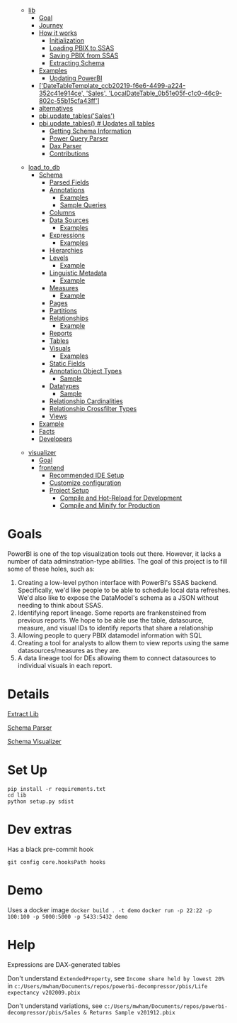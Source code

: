 <ul>
 <ul>
  <li>
   <a href="lib/README.md">
    lib
   </a>
   <ul>
    <li>
     <a href="lib/README.md#goal">
      Goal
     </a>
    </li>
    <li>
     <a href="lib/README.md#journey">
      Journey
     </a>
    </li>
    <li>
     <a href="lib/README.md#how-it-works">
      How it works
     </a>
     <ul>
      <li>
       <a href="lib/README.md#initialization">
        Initialization
       </a>
      </li>
      <li>
       <a href="lib/README.md#loading-pbix-to-ssas">
        Loading PBIX to SSAS
       </a>
      </li>
      <li>
       <a href="lib/README.md#saving-pbix-from-ssas">
        Saving PBIX from SSAS
       </a>
      </li>
      <li>
       <a href="lib/README.md#extracting-schema">
        Extracting Schema
       </a>
      </li>
     </ul>
    </li>
    <li>
     <a href="lib/README.md#examples">
      Examples
     </a>
     <ul>
      <li>
       <a href="lib/README.md#updating-powerbi">
        Updating PowerBI
       </a>
      </li>
     </ul>
    </li>
    <li>
     <a href="lib/README.md#datetabletemplate_ccb20219-f6e6-4499-a224-352c41e914ce-sales-localdatetable_0b51e05f-c1c0-46c9-802c-55b15cfa43ff">
      ['DateTableTemplate_ccb20219-f6e6-4499-a224-352c41e914ce', 'Sales', 'LocalDateTable_0b51e05f-c1c0-46c9-802c-55b15cfa43ff']
     </a>
    </li>
    <li>
     <a href="lib/README.md#alternatives">
      alternatives
     </a>
    </li>
    <li>
     <a href="lib/README.md#pbiupdate_tablessales">
      pbi.update_tables('Sales')
     </a>
    </li>
    <li>
     <a href="lib/README.md#pbiupdate_tables-updates-all-tables">
      pbi.update_tables()  # Updates all tables
     </a>
     <ul>
      <li>
       <a href="lib/README.md#getting-schema-information">
        Getting Schema Information
       </a>
      </li>
      <li>
       <a href="lib/README.md#power-query-parser">
        Power Query Parser
       </a>
      </li>
      <li>
       <a href="lib/README.md#dax-parser">
        Dax Parser
       </a>
      </li>
      <li>
       <a href="lib/README.md#contributions">
        Contributions
       </a>
      </li>
     </ul>
    </li>
   </ul>
  </li>
 </ul>
 <ul>
  <li>
   <a href="load_to_db/README.md">
    load_to_db
   </a>
   <ul>
    <li>
     <a href="load_to_db/README.md#schema">
      Schema
     </a>
     <ul>
      <li>
       <a href="load_to_db/README.md#parsed-fields">
        Parsed Fields
       </a>
      </li>
      <li>
       <a href="load_to_db/README.md#annotations">
        Annotations
       </a>
       <ul>
        <li>
         <a href="load_to_db/README.md#examples">
          Examples
         </a>
        </li>
        <li>
         <a href="load_to_db/README.md#sample-queries">
          Sample Queries
         </a>
        </li>
       </ul>
      </li>
      <li>
       <a href="load_to_db/README.md#columns">
        Columns
       </a>
      </li>
      <li>
       <a href="load_to_db/README.md#data-sources">
        Data Sources
       </a>
       <ul>
        <li>
         <a href="load_to_db/README.md#examples_1">
          Examples
         </a>
        </li>
       </ul>
      </li>
      <li>
       <a href="load_to_db/README.md#expressions">
        Expressions
       </a>
       <ul>
        <li>
         <a href="load_to_db/README.md#examples_2">
          Examples
         </a>
        </li>
       </ul>
      </li>
      <li>
       <a href="load_to_db/README.md#hierarchies">
        Hierarchies
       </a>
      </li>
      <li>
       <a href="load_to_db/README.md#levels">
        Levels
       </a>
       <ul>
        <li>
         <a href="load_to_db/README.md#example">
          Example
         </a>
        </li>
       </ul>
      </li>
      <li>
       <a href="load_to_db/README.md#linguistic-metadata">
        Linguistic Metadata
       </a>
       <ul>
        <li>
         <a href="load_to_db/README.md#example_1">
          Example
         </a>
        </li>
       </ul>
      </li>
      <li>
       <a href="load_to_db/README.md#measures">
        Measures
       </a>
       <ul>
        <li>
         <a href="load_to_db/README.md#example_2">
          Example
         </a>
        </li>
       </ul>
      </li>
      <li>
       <a href="load_to_db/README.md#pages">
        Pages
       </a>
      </li>
      <li>
       <a href="load_to_db/README.md#partitions">
        Partitions
       </a>
      </li>
      <li>
       <a href="load_to_db/README.md#relationships">
        Relationships
       </a>
       <ul>
        <li>
         <a href="load_to_db/README.md#example_3">
          Example
         </a>
        </li>
       </ul>
      </li>
      <li>
       <a href="load_to_db/README.md#reports">
        Reports
       </a>
      </li>
      <li>
       <a href="load_to_db/README.md#tables">
        Tables
       </a>
      </li>
      <li>
       <a href="load_to_db/README.md#visuals">
        Visuals
       </a>
       <ul>
        <li>
         <a href="load_to_db/README.md#examples_3">
          Examples
         </a>
        </li>
       </ul>
      </li>
      <li>
       <a href="load_to_db/README.md#static-fields">
        Static Fields
       </a>
      </li>
      <li>
       <a href="load_to_db/README.md#annotation-object-types">
        Annotation Object Types
       </a>
       <ul>
        <li>
         <a href="load_to_db/README.md#sample">
          Sample
         </a>
        </li>
       </ul>
      </li>
      <li>
       <a href="load_to_db/README.md#datatypes">
        Datatypes
       </a>
       <ul>
        <li>
         <a href="load_to_db/README.md#sample_1">
          Sample
         </a>
        </li>
       </ul>
      </li>
      <li>
       <a href="load_to_db/README.md#relationship-cardinalities">
        Relationship Cardinalities
       </a>
      </li>
      <li>
       <a href="load_to_db/README.md#relationship-crossfilter-types">
        Relationship Crossfilter Types
       </a>
      </li>
      <li>
       <a href="load_to_db/README.md#views">
        Views
       </a>
      </li>
     </ul>
    </li>
    <li>
     <a href="load_to_db/README.md#example_4">
      Example
     </a>
    </li>
    <li>
     <a href="load_to_db/README.md#facts">
      Facts
     </a>
    </li>
    <li>
     <a href="load_to_db/README.md#developers">
      Developers
     </a>
    </li>
   </ul>
  </li>
 </ul>
 <ul>
  <li>
   <a href="visualizer/README.md">
    visualizer
   </a>
   <ul>
    <li>
     <a href="visualizer/README.md#goal">
      Goal
     </a>
    </li>
    <li>
     <a href="visualizer/README.md#frontend">
      frontend
     </a>
     <ul>
      <li>
       <a href="visualizer/README.md#recommended-ide-setup">
        Recommended IDE Setup
       </a>
      </li>
      <li>
       <a href="visualizer/README.md#customize-configuration">
        Customize configuration
       </a>
      </li>
      <li>
       <a href="visualizer/README.md#project-setup">
        Project Setup
       </a>
       <ul>
        <li>
         <a href="visualizer/README.md#compile-and-hot-reload-for-development">
          Compile and Hot-Reload for Development
         </a>
        </li>
        <li>
         <a href="visualizer/README.md#compile-and-minify-for-production">
          Compile and Minify for Production
         </a>
        </li>
       </ul>
      </li>
     </ul>
    </li>
   </ul>
  </li>
 </ul>
</ul>

# Goals

PowerBI is one of the top visualization tools out there. However, it lacks a number of data adminstration-type abilities. The goal of this project is to fill some of these holes, such as:

1. Creating a low-level python interface with PowerBI's SSAS backend. Specifically, we'd like people to be able to schedule local data refreshes. We'd also like to expose the DataModel's schema as a JSON without needing to think about SSAS.
2. Identifying report lineage. Some reports are frankensteined from previous reports. We hope to be able use the table, datasource, measure, and visual IDs to identify reports that share a relationship
3. Allowing people to query PBIX datamodel information with SQL
4. Creating a tool for analysts to allow them to view reports using the same datasources/measures as they are.
5. A data lineage tool for DEs allowing them to connect datasources to individual visuals in each report.

# Details

[Extract Lib](lib/README.md)

[Schema Parser](load_to_db/README.md)

[Schema Visualizer](visualizer/README.md)

# Set Up

```
pip install -r requirements.txt
cd lib
python setup.py sdist
```

# Dev extras

Has a black pre-commit hook

```
git config core.hooksPath hooks
```

# Demo

Uses a docker image
`docker build . -t demo`
`docker run -p 22:22 -p 100:100 -p 5000:5000 -p 5433:5432 demo`


# Help
Expressions are DAX-generated tables

Don't understand `ExtendedProperty`, see `Income share held by lowest 20%` in `c:/Users/mwham/Documents/repos/powerbi-decompressor/pbis/Life expectancy v202009.pbix`

Don't understand variations, see `c:/Users/mwham/Documents/repos/powerbi-decompressor/pbis/Sales & Returns Sample v201912.pbix`